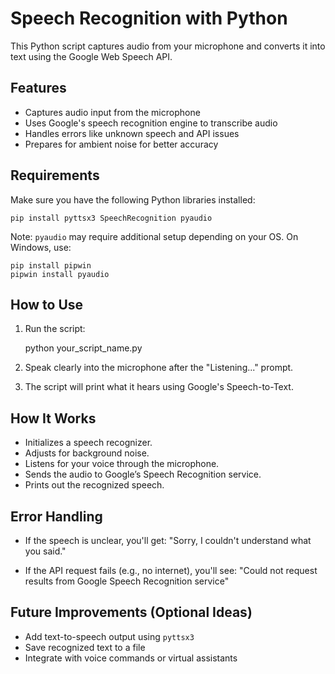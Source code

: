 
Speech Recognition with Python
==============================

This Python script captures audio from your microphone and converts it into text using the Google Web Speech API.

Features
--------
- Captures audio input from the microphone
- Uses Google's speech recognition engine to transcribe audio
- Handles errors like unknown speech and API issues
- Prepares for ambient noise for better accuracy

Requirements
------------
Make sure you have the following Python libraries installed:

    pip install pyttsx3 SpeechRecognition pyaudio

Note: `pyaudio` may require additional setup depending on your OS.
On Windows, use:

    pip install pipwin
    pipwin install pyaudio

How to Use
----------
1. Run the script:

    python your_script_name.py

2. Speak clearly into the microphone after the "Listening..." prompt.
3. The script will print what it hears using Google's Speech-to-Text.

How It Works
------------
- Initializes a speech recognizer.
- Adjusts for background noise.
- Listens for your voice through the microphone.
- Sends the audio to Google’s Speech Recognition service.
- Prints out the recognized speech.

Error Handling
--------------
- If the speech is unclear, you'll get:
  "Sorry, I couldn't understand what you said."

- If the API request fails (e.g., no internet), you'll see:
  "Could not request results from Google Speech Recognition service"

Future Improvements (Optional Ideas)
------------------------------------
- Add text-to-speech output using `pyttsx3`
- Save recognized text to a file
- Integrate with voice commands or virtual assistants
